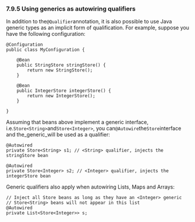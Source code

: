 ### 7.9.5 Using generics as autowiring qualifiers

In addition to the`@Qualifier`annotation, it is also possible to use Java generic types as an implicit form of qualification. For example, suppose you have the following configuration:

```
@Configuration
public class MyConfiguration {

    @Bean
    public StringStore stringStore() {
        return new StringStore();
    }

    @Bean
    public IntegerStore integerStore() {
        return new IntegerStore();
    }

}
```

Assuming that beans above implement a generic interface, i.e.`Store<String>`and`Store<Integer>`, you can`@Autowire`the`Store`interface and the_generic_will be used as a qualifier:

```
@Autowired
private Store<String> s1; // <String> qualifier, injects the stringStore bean

@Autowired
private Store<Integer> s2; // <Integer> qualifier, injects the integerStore bean
```

Generic qualifiers also apply when autowiring Lists, Maps and Arrays:

```
// Inject all Store beans as long as they have an <Integer> generic
// Store<String> beans will not appear in this list
@Autowired
private List<Store<Integer>> s;
```



